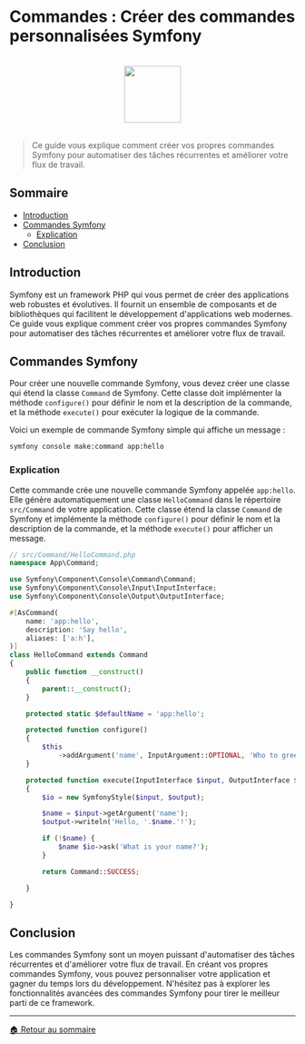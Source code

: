 # Commandes : Créer des commandes personnalisées Symfony

<br>

<center>
<img src="https://symfony.com/logos/symfony_black_03.png" width="100">
</center>

<br>

> Ce guide vous explique comment créer vos propres commandes Symfony pour automatiser des tâches récurrentes et améliorer votre flux de travail.

## Sommaire

-   [Introduction](#introduction)
-   [Commandes Symfony](#commandes-symfony-1)
    -   [Explication](#explication)
-   [Conclusion](#conclusion)

## Introduction

Symfony est un framework PHP qui vous permet de créer des applications web robustes et évolutives. Il fournit un ensemble de composants et de bibliothèques qui facilitent le développement d'applications web modernes. Ce guide vous explique comment créer vos propres commandes Symfony pour automatiser des tâches récurrentes et améliorer votre flux de travail.

## Commandes Symfony

Pour créer une nouvelle commande Symfony, vous devez créer une classe qui étend la classe `Command` de Symfony. Cette classe doit implémenter la méthode `configure()` pour définir le nom et la description de la commande, et la méthode `execute()` pour exécuter la logique de la commande.

Voici un exemple de commande Symfony simple qui affiche un message :

```bash
symfony console make:command app:hello
```

### Explication

Cette commande crée une nouvelle commande Symfony appelée `app:hello`. Elle génère automatiquement une classe `HelloCommand` dans le répertoire `src/Command` de votre application. Cette classe étend la classe `Command` de Symfony et implémente la méthode `configure()` pour définir le nom et la description de la commande, et la méthode `execute()` pour afficher un message.

```php
// src/Command/HelloCommand.php
namespace App\Command;

use Symfony\Component\Console\Command\Command;
use Symfony\Component\Console\Input\InputInterface;
use Symfony\Component\Console\Output\OutputInterface;

#[AsCommand(
    name: 'app:hello',
    description: 'Say hello',
    aliases: ['a:h'],
)]
class HelloCommand extends Command
{
    public function __construct()
    {
        parent::__construct();
    }

    protected static $defaultName = 'app:hello';

    protected function configure()
    {
        $this
            ->addArgument('name', InputArgument::OPTIONAL, 'Who to greet')
    }

    protected function execute(InputInterface $input, OutputInterface $output): int
    {
        $io = new SymfonyStyle($input, $output);

        $name = $input->getArgument('name');
        $output->writeln('Hello, '.$name.'!');

        if (!$name) {
            $name $io->ask('What is your name?');
        }

        return Command::SUCCESS;

    }

}
```

## Conclusion

Les commandes Symfony sont un moyen puissant d'automatiser des tâches récurrentes et d'améliorer votre flux de travail. En créant vos propres commandes Symfony, vous pouvez personnaliser votre application et gagner du temps lors du développement. N'hésitez pas à explorer les fonctionnalités avancées des commandes Symfony pour tirer le meilleur parti de ce framework.

---

[🏠 Retour au sommaire](#)
